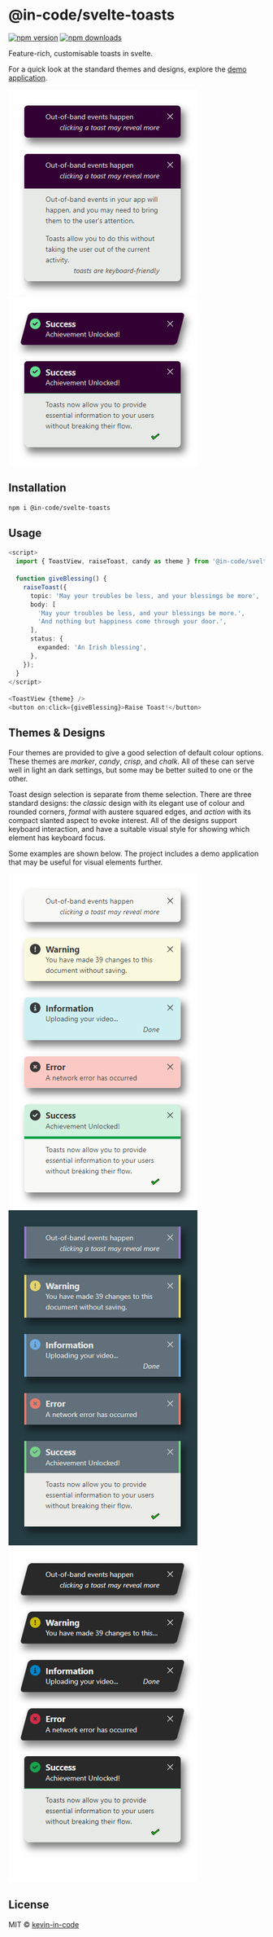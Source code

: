<!--
**💛 You can help the author become a full-time open-source maintainer by [sponsoring him on GitHub](https://github.com/sponsors/kevin-in-code).**

---

-->

# @in-code/svelte-toasts

[![npm version](https://badgen.net/npm/v/@in-code/svelte-toasts)](https://npm.im/@in-code/svelte-toasts) [![npm downloads](https://badgen.net/npm/dm/@in-code/svelte-toasts)](https://npm.im/@in-code/svelte-toasts)

Feature-rich, customisable toasts in svelte.

For a quick look at the standard themes and designs, explore the [demo application](https://kevin-in-code.github.io/svelte-toasts/demo).

![general toast example](images/classic-candy-light-no-category.webp) ![success toast example](images/action-candy-light-success.webp)

## Installation

```bash
npm i @in-code/svelte-toasts
```

<!--
## Sponsors

[![sponsors](https://sponsors-images.kevin-in-code.dev/sponsors.svg)](https://github.com/sponsors/kevin-in-code)
-->

## Usage

```typescript
<script>
  import { ToastView, raiseToast, candy as theme } from '@in-code/svelte-toasts';

  function giveBlessing() {
    raiseToast({
      topic: 'May your troubles be less, and your blessings be more',
      body: [
        'May your troubles be less, and your blessings be more.',
        'And nothing but happiness come through your door.',
      ],
      status: {
        expanded: 'An Irish blessing',
      },
    });
  }
</script>

<ToastView {theme} />
<button on:click={giveBlessing}>Raise Toast!</button>
```

## Themes & Designs

Four themes are provided to give a good selection of default colour options. These themes are _marker_, _candy_, _crisp_, and _chalk_. All of these can serve well in light an dark settings, but some may be better suited to one or the other.

Toast design selection is separate from theme selection. There are three standard designs: the _classic_ design with its elegant use of colour and rounded corners, _formal_ with austere squared edges, and _action_ with its compact slanted aspect to evoke interest. All of the designs support keyboard interaction, and have a suitable visual style for showing which element has keyboard focus.

Some examples are shown below. The project includes a demo application that may be useful for visual elements further.

![classic marker](images/classic-marker-light.webp) ![formal chalk](images/formal-chalk-dark.webp) ![action crisp](images/action-crisp-light.webp)

## License

MIT &copy; [kevin-in-code](https://github.com/sponsors/kevin-in-code)
